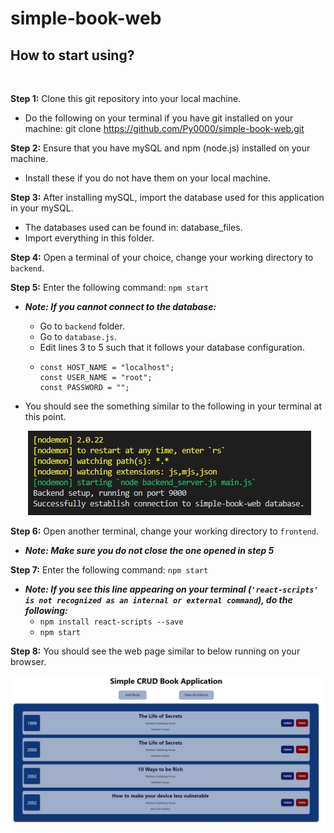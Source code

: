 # simple-book-web

## How to start using?
<br>

**Step 1:** Clone this git repository into your local machine. 
  * Do the following on your terminal if you have git installed on your machine: git clone https://github.com/Py0000/simple-book-web.git

**Step 2:** Ensure that you have mySQL and npm (node.js) installed on your machine. 
  * Install these if you do not have them on your local machine. 

**Step 3:** After installing mySQL, import the database used for this application in your mySQL. 
  * The databases used can be found in: database_files.
  * Import everything in this folder. 

**Step 4:** Open a terminal of your choice, change your working directory to `backend`. 

**Step 5:** Enter the following command: `npm start` 
  * ***Note: If you cannot connect to the database:***
    * Go to `backend` folder.
    * Go to `database.js`.
    * Edit lines 3 to 5 such that it follows your database configuration. 
    * ``` 
      const HOST_NAME = "localhost";
      const USER_NAME = "root";
      const PASSWORD = "";
      ```

  * You should see the something similar to the following in your terminal at this point. 

&nbsp;&nbsp;&nbsp;&nbsp;&nbsp;&nbsp; ![image](https://github.com/Py0000/simple-book-web/blob/doc/document_images/setup_step_5.JPG?raw=true)

**Step 6:** Open another terminal, change your working directory to `frontend`.
  * ***Note: Make sure you do not close the one opened in step 5***

**Step 7:** Enter the following command: `npm start`
  * ***Note: If you see this line appearing on your terminal (`'react-scripts' is not recognized as an internal or external command`), do the following:***
    * `npm install react-scripts --save`
    * `npm start`

**Step 8:** You should see the web page similar to below running on your browser.
<br>

![image](https://github.com/Py0000/simple-book-web/blob/doc/document_images/setup_step_8.JPG?raw=true)

<br>



  

